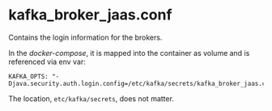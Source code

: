 # kafka_broker_jaas.conf

Contains the login information for the brokers.

In the *docker-compose*, it is mapped into the container as volume and is referenced
via env var:

    KAFKA_OPTS: "-Djava.security.auth.login.config=/etc/kafka/secrets/kafka_broker_jaas.conf"

The location, `etc/kafka/secrets`, does not matter.
